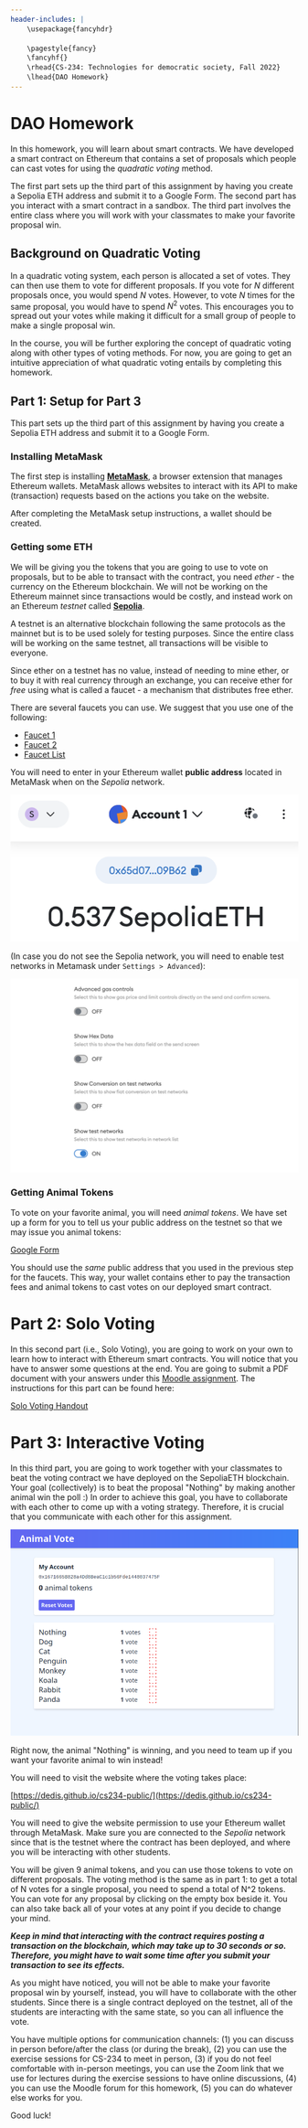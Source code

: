```yaml
---
header-includes: |
    \usepackage{fancyhdr}

    \pagestyle{fancy}
    \fancyhf{}
    \rhead{CS-234: Technologies for democratic society, Fall 2022}
    \lhead{DAO Homework}
---
```


# DAO Homework

In this homework, you will learn about smart contracts. We have developed a
smart contract on Ethereum that contains a set of proposals which people can
cast votes for using the *quadratic voting* method.

The first part sets up the third part of this assignment by having
you create a Sepolia ETH address and submit it to a Google Form. 
The second part has you interact with a smart contract in a sandbox.
The third part involves the entire class where you will work with your 
classmates to make your favorite proposal win.

## Background on Quadratic Voting

In a quadratic voting system, each person is allocated a set of votes. 
They can then use them to vote for different proposals. 
If you vote for $N$ different
proposals once, you would spend $N$ votes. However, to vote $N$ times for
the same proposal, you would have to spend $N^2$ votes. This encourages you to spread
out your votes while making it difficult for a small group of people to make a single
proposal win.

In the course, you will be further exploring the concept of quadratic voting along
with other types of voting methods.
For now, you are going to get an intuitive appreciation of what quadratic voting
entails by completing this homework.

## Part 1: Setup for Part 3

This part sets up the third part of this assignment by having
you create a Sepolia ETH address and submit it to a Google Form.

### Installing MetaMask

The first step is installing [__MetaMask__](https://metamask.io/),
a browser extension that manages Ethereum wallets. MetaMask allows websites
to interact with its API to make (transaction) requests based on the actions
you take on the website.

After completing the MetaMask setup instructions, a wallet should be created.

### Getting some ETH

We will be giving you the tokens that you are going to use to vote on proposals,
but to be able to transact with the contract, you need *ether* - the currency on
the Ethereum blockchain. We will not be working on the Ethereum mainnet since
transactions would be costly, and instead work on an Ethereum
*testnet* called [__Sepolia__](https://sepolia.etherscan.io/).

A testnet is an alternative blockchain following the same protocols as the mainnet but
is to be used solely for testing purposes. Since the entire class will be working
on the same testnet, all transactions will be visible to everyone.

Since ether on a testnet has no value, instead of needing to mine ether,
or to buy it with real currency through an exchange, you can receive
ether for *free* using what is called a faucet - a mechanism that
distributes free ether.

There are several faucets you can use. We suggest that you use one of the following:

- [Faucet 1](https://sepoliafaucet.com)
- [Faucet 2](https://sepolia-faucet.pk910.de)
- [Faucet List](https://faucetlink.to/sepolia)

You will need to enter in your Ethereum wallet **public address** located in MetaMask
when on the *Sepolia* network.

![](2a.png)

(In case you do not see the Sepolia network, you will need to enable
test networks in Metamask under `Settings > Advanced`):

![](3.png)

### Getting Animal Tokens

To vote on your favorite animal, you will need *animal tokens*.
We have set up a form for you to tell us your public address on the testnet
so that we may issue you animal tokens:

[Google Form](https://forms.gle/HirYypFFoD9Maxxj6)

You should use the *same* public address that you used in the previous
step for the faucets. This way, your wallet contains ether
to pay the transaction fees and animal tokens to cast votes 
on our deployed smart contract.

# Part 2: Solo Voting

In this second part (i.e., Solo Voting), you are going to work on your own to learn how to interact with Ethereum smart contracts. You will notice that you have to answer some questions at the end. You are going to submit a PDF document with your answers under this [Moodle assignment](https://moodle.epfl.ch/mod/assign/view.php?id=1183559). The instructions for this part can be found here:

[Solo Voting Handout](https://github.com/dedis/cs234-public/blob/main/DAO/handout/solidity_hw.md)

# Part 3: Interactive Voting

In this third part, you are going to work together with your classmates to beat the voting contract we have deployed on the SepoliaETH blockchain. Your goal (collectively) is to beat the proposal "Nothing" by making another animal win the poll :) In order to achieve this goal, you have to collaborate with each other to come up with a voting strategy. Therefore, it is crucial that you communicate with each other for this assignment.

![](1.png)

Right now, the animal "Nothing" is winning, and you need to team
up if you want your favorite animal to win instead!

You will need to visit the website where the voting takes place:

[https://dedis.github.io/cs234-public/](https://dedis.github.io/cs234-public/)

You will need to give the website permission to use your Ethereum wallet through
MetaMask. Make sure you are connected to the *Sepolia* network since that is the
testnet where the contract has been deployed, and where you will be interacting with other students.

You will be given 9 animal tokens, and you can use those tokens to vote
on different proposals. The voting method is the same as in part 1: to get
a total of N votes for a single proposal, you need to spend a total of N^2 tokens.
You can vote for any proposal by clicking on the empty box beside it. 
You can also take back all of your votes at any point if you decide to change your mind.

___Keep in mind that interacting with the contract requires posting a transaction
on the blockchain, which may take up to 30 seconds or so. Therefore, you might
have to wait some time after you submit your transaction to see its effects.___

As you might have noticed, you will not be able to make your favorite proposal win
by yourself, instead, you will have to collaborate with the other students. Since there is
a single contract deployed on the testnet, all of the students are interacting with the
same state, so you can all influence the vote.

You have multiple options for communication channels: (1) you can discuss in person before/after the class (or during the break), (2) you can use the exercise sessions for CS-234 to meet in person, (3) if you do not feel comfortable with in-person meetings, you can use the Zoom link that we use for lectures during the exercise sessions to have online discussions, (4) you can use the Moodle forum for this homework, (5) you can do whatever else works for you.

Good luck!
